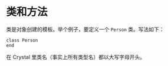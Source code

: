 # 类和方法

类是对象创建的模板。举个例子，要定义一个 `Person` 类。写法如下：

```crystal
class Person
end
```

在 Crystal 里类名（事实上所有类型名）都以大写字母开头。
